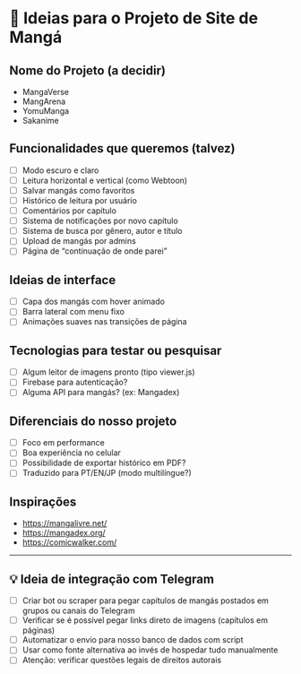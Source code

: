 # 🧠 Ideias para o Projeto de Site de Mangá

## Nome do Projeto (a decidir)
- MangaVerse
- MangArena
- YomuManga
- Sakanime

## Funcionalidades que queremos (talvez)
- [ ] Modo escuro e claro
- [ ] Leitura horizontal e vertical (como Webtoon)
- [ ] Salvar mangás como favoritos
- [ ] Histórico de leitura por usuário
- [ ] Comentários por capítulo
- [ ] Sistema de notificações por novo capítulo
- [ ] Sistema de busca por gênero, autor e título
- [ ] Upload de mangás por admins
- [ ] Página de “continuação de onde parei”

## Ideias de interface
- [ ] Capa dos mangás com hover animado
- [ ] Barra lateral com menu fixo
- [ ] Animações suaves nas transições de página

## Tecnologias para testar ou pesquisar
- [ ] Algum leitor de imagens pronto (tipo viewer.js)
- [ ] Firebase para autenticação?
- [ ] Alguma API para mangás? (ex: Mangadex)

## Diferenciais do nosso projeto
- [ ] Foco em performance
- [ ] Boa experiência no celular
- [ ] Possibilidade de exportar histórico em PDF?
- [ ] Traduzido para PT/EN/JP (modo multilíngue?)

## Inspirações
- https://mangalivre.net/
- https://mangadex.org/
- https://comicwalker.com/

---------------------------------------------------------

## 💡 Ideia de integração com Telegram

- [ ] Criar bot ou scraper para pegar capítulos de mangás postados em grupos ou canais do Telegram
- [ ] Verificar se é possível pegar links direto de imagens (capítulos em páginas)
- [ ] Automatizar o envio para nosso banco de dados com script
- [ ] Usar como fonte alternativa ao invés de hospedar tudo manualmente
- [ ] Atenção: verificar questões legais de direitos autorais